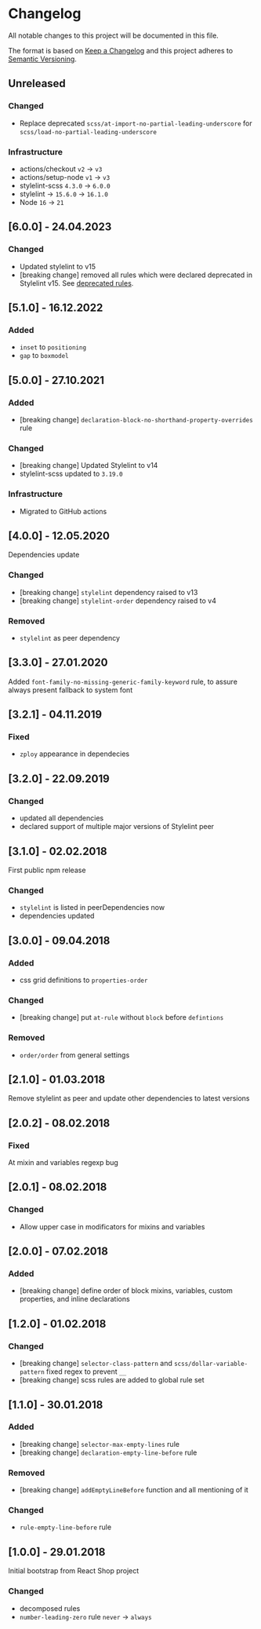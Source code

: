 # Changelog
All notable changes to this project will be documented in this file.

The format is based on [Keep a Changelog](http://keepachangelog.com/en/1.0.0/)
and this project adheres to [Semantic Versioning](http://semver.org/spec/v2.0.0.html).

## Unreleased

### Changed
- Replace deprecated `scss/at-import-no-partial-leading-underscore` for `scss/load-no-partial-leading-underscore`

### Infrastructure
- actions/checkout `v2` -> `v3`
- actions/setup-node `v1` -> `v3`
- stylelint-scss `4.3.0` -> `6.0.0`
- stylelint -> `15.6.0` -> `16.1.0`
- Node `16` -> `21`

## [6.0.0] - 24.04.2023

### Changed
- Updated stylelint to v15
- [breaking change] removed all rules which were declared deprecated in Stylelint v15. See [deprecated rules](https://github.com/stylelint/stylelint/blob/main/docs/user-guide/rules.md#deprecated).

## [5.1.0] - 16.12.2022

### Added
- `inset` to `positioning`
- `gap` to `boxmodel`

## [5.0.0] - 27.10.2021

### Added
- [breaking change] `declaration-block-no-shorthand-property-overrides` rule

### Changed
- [breaking change] Updated Stylelint to v14
- stylelint-scss updated to `3.19.0`

### Infrastructure
- Migrated to GitHub actions

## [4.0.0] - 12.05.2020

Dependencies update

### Changed
- [breaking change] `stylelint` dependency raised to v13
- [breaking change] `stylelint-order` dependency raised to v4

### Removed
- `stylelint` as peer dependency

## [3.3.0] - 27.01.2020

Added `font-family-no-missing-generic-family-keyword` rule, to assure always present fallback to system font

## [3.2.1] - 04.11.2019

### Fixed
- `zploy` appearance in dependecies

## [3.2.0] - 22.09.2019

### Changed
- updated all dependencies
- declared support of multiple major versions of Stylelint peer

## [3.1.0] - 02.02.2018

First public npm release

### Changed
- `stylelint` is listed in peerDependencies now
- dependencies updated

## [3.0.0] - 09.04.2018

### Added
- css grid definitions to `properties-order`

### Changed
- [breaking change] put `at-rule` without `block` before `defintions`

### Removed
- `order/order` from general settings

## [2.1.0] - 01.03.2018

Remove stylelint as peer and update other dependencies to latest versions

## [2.0.2] - 08.02.2018

### Fixed
At mixin and variables regexp bug

## [2.0.1] - 08.02.2018

### Changed
- Allow upper case in modificators for mixins and variables

## [2.0.0] - 07.02.2018

### Added
- [breaking change] define order of block mixins, variables, custom properties, and inline declarations

## [1.2.0] - 01.02.2018

### Changed
- [breaking change] `selector-class-pattern` and `scss/dollar-variable-pattern` fixed regex to prevent `__`
- [breaking change] scss rules are added to global rule set

## [1.1.0] - 30.01.2018

### Added
- [breaking change] `selector-max-empty-lines` rule
- [breaking change] `declaration-empty-line-before` rule

### Removed
- [breaking change] `addEmptyLineBefore` function and all mentioning of it

### Changed
- `rule-empty-line-before` rule

## [1.0.0] - 29.01.2018

Initial bootstrap from React Shop project

### Changed
- decomposed rules
- `number-leading-zero` rule `never` → `always`
